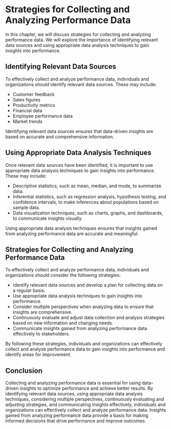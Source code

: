 Strategies for Collecting and Analyzing Performance Data
==============================================================================================================

In this chapter, we will discuss strategies for collecting and analyzing performance data. We will explore the importance of identifying relevant data sources and using appropriate data analysis techniques to gain insights into performance.

Identifying Relevant Data Sources
---------------------------------

To effectively collect and analyze performance data, individuals and organizations should identify relevant data sources. These may include:

* Customer feedback
* Sales figures
* Productivity metrics
* Financial data
* Employee performance data
* Market trends

Identifying relevant data sources ensures that data-driven insights are based on accurate and comprehensive information.

Using Appropriate Data Analysis Techniques
------------------------------------------

Once relevant data sources have been identified, it is important to use appropriate data analysis techniques to gain insights into performance. These may include:

* Descriptive statistics, such as mean, median, and mode, to summarize data.
* Inferential statistics, such as regression analysis, hypothesis testing, and confidence intervals, to make inferences about populations based on sample data.
* Data visualization techniques, such as charts, graphs, and dashboards, to communicate insights visually.

Using appropriate data analysis techniques ensures that insights gained from analyzing performance data are accurate and meaningful.

Strategies for Collecting and Analyzing Performance Data
--------------------------------------------------------

To effectively collect and analyze performance data, individuals and organizations should consider the following strategies:

* Identify relevant data sources and develop a plan for collecting data on a regular basis.
* Use appropriate data analysis techniques to gain insights into performance.
* Consider multiple perspectives when analyzing data to ensure that insights are comprehensive.
* Continuously evaluate and adjust data collection and analysis strategies based on new information and changing needs.
* Communicate insights gained from analyzing performance data effectively to stakeholders.

By following these strategies, individuals and organizations can effectively collect and analyze performance data to gain insights into performance and identify areas for improvement.

Conclusion
----------

Collecting and analyzing performance data is essential for using data-driven insights to optimize performance and achieve better results. By identifying relevant data sources, using appropriate data analysis techniques, considering multiple perspectives, continuously evaluating and adjusting strategies, and communicating insights effectively, individuals and organizations can effectively collect and analyze performance data. Insights gained from analyzing performance data provide a basis for making informed decisions that drive performance and improve outcomes.
